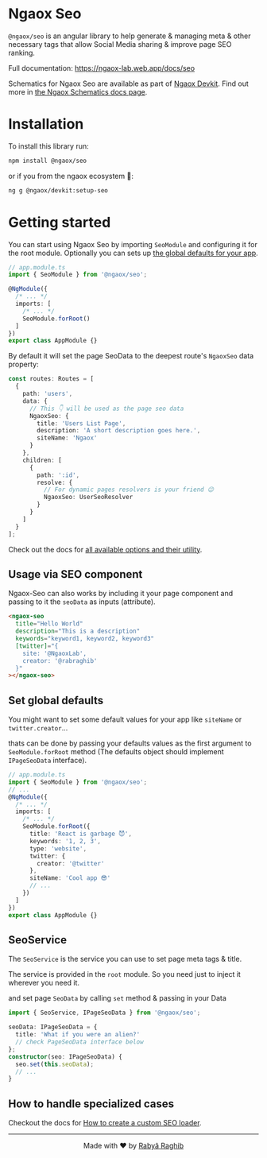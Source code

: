 # Ngaox Seo

`@ngaox/seo` is an angular library to help generate & managing meta & other necessary tags that allow Social Media sharing & improve page SEO ranking.

Full documentation: https://ngaox-lab.web.app/docs/seo

Schematics for Ngaox Seo are available as part of [Ngaox Devkit](https://www.npmjs.com/package/@ngaox/devkit). Find out more in [the Ngaox Schematics docs page](https://ngaox-lab.web.app/docs/dx/schematics).

# Installation

To install this library run:

```bash
npm install @ngaox/seo
```

or if you from the ngaox ecosystem 🤝:

```bash
ng g @ngaox/devkit:setup-seo
```

# Getting started

You can start using Ngaox Seo by importing `SeoModule` and configuring it for the root module. Optionally you can sets up [the global defaults for your app](#set-global-defaults).

```ts
// app.module.ts
import { SeoModule } from '@ngaox/seo';

@NgModule({
  /* ... */
  imports: [
    /* ... */
    SeoModule.forRoot()
  ]
})
export class AppModule {}
```

By default it will set the page SeoData to the deepest route's `NgaoxSeo` data property:

```ts
const routes: Routes = [
  {
    path: 'users',
    data: {
      // This 👇 will be used as the page seo data
      NgaoxSeo: {
        title: 'Users List Page',
        description: 'A short description goes here.',
        siteName: 'Ngaox'
      }
    },
    children: [
      {
        path: ':id',
        resolve: {
          // For dynamic pages resolvers is your friend 😉
          NgaoxSeo: UserSeoResolver
        }
      }
    ]
  }
];
```

Check out the docs for [all available options and their utility](https://ngaox-lab.web.app/docs/seo#available-seo-options).

## Usage via SEO component

Ngaox-Seo can also works by including it your page component and passing to it the `seoData` as inputs (attribute).

```html
<ngaox-seo
  title="Hello World"
  description="This is a description"
  keywords="keyword1, keyword2, keyword3"
  [twitter]="{
    site: '@NgaoxLab',
    creator: '@rabraghib'
  }"
></ngaox-seo>
```

## Set global defaults

You might want to set some default values for your app like `siteName` or `twitter.creator`...

thats can be done by passing your defaults values as the first argument to `SeoModule.forRoot` method (The defaults object should implement `IPageSeoData` interface).

```ts
// app.module.ts
import { SeoModule } from '@ngaox/seo';
// ...
@NgModule({
  /* ... */
  imports: [
    /* ... */
    SeoModule.forRoot({
      title: 'React is garbage 😈',
      keywords: '1, 2, 3',
      type: 'website',
      twitter: {
        creator: '@twitter'
      },
      siteName: 'Cool app 😎'
      // ...
    })
  ]
})
export class AppModule {}
```

## SeoService

The `SeoService` is the service you can use to set page meta tags & title.

The service is provided in the `root` module. So you need just to inject it wherever you need it.

and set page `SeoData` by calling `set` method & passing in your Data

```ts
import { SeoService, IPageSeoData } from '@ngaox/seo';

seoData: IPageSeoData = {
  title: 'What if you were an alien?'
  // check PageSeoData interface below
};
constructor(seo: IPageSeoData) {
  seo.set(this.seoData);
  // ...
}
```

## How to handle specialized cases

Checkout the docs for [How to create a custom SEO loader](https://ngaox-lab.web.app/docs/advanced/custom-seo-loader).

---

<p align="center">Made with ❤️ by <a href="https://www.rabraghib.me">Rabyâ Raghib</a></p>
